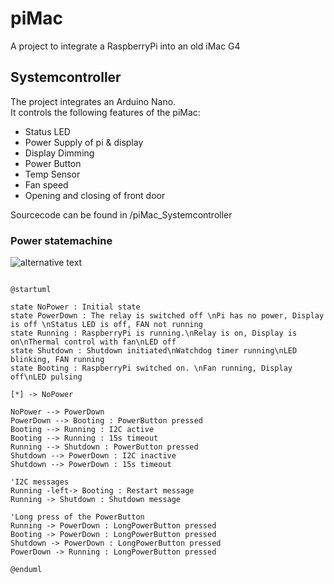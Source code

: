 # piMac
A project to integrate a RaspberryPi into an old iMac G4

## Systemcontroller

The project integrates an Arduino Nano. <br>
It controls the following features of the piMac:

- Status LED
- Power Supply of pi & display 
- Display Dimming
- Power Button
- Temp Sensor
- Fan speed
- Opening and closing of front door 

Sourcecode can be found in /piMac_Systemcontroller


### Power statemachine

![alternative text](http://www.plantuml.com/plantuml/proxy?src=https://raw.githubusercontent.com/coconut147/piMac/master/README.md)

```plantuml

@startuml

state NoPower : Initial state
state PowerDown : The relay is switched off \nPi has no power, Display is off \nStatus LED is off, FAN not running
state Running : RaspberryPi is running.\nRelay is on, Display is on\nThermal control with fan\nLED off
state Shutdown : Shutdown initiated\nWatchdog timer running\nLED blinking, FAN running
state Booting : RaspberryPi switched on. \nFan running, Display off\nLED pulsing

[*] -> NoPower

NoPower --> PowerDown
PowerDown --> Booting : PowerButton pressed
Booting --> Running : I2C active
Booting --> Running : 15s timeout
Running --> Shutdown : PowerButton pressed
Shutdown --> PowerDown : I2C inactive
Shutdown --> PowerDown : 15s timeout

'I2C messages
Running -left-> Booting : Restart message
Running -> Shutdown : Shutdown message

'Long press of the PowerButton
Running -> PowerDown : LongPowerButton pressed
Booting -> PowerDown : LongPowerButton pressed
Shutdown -> PowerDown : LongPowerButton pressed
PowerDown -> Running : LongPowerButton pressed

@enduml


```

